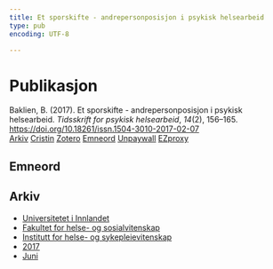 ```yaml
---
title: Et sporskifte - andrepersonposisjon i psykisk helsearbeid
type: pub
encoding: UTF-8

---
```

<h1>Publikasjon</h1>
<article id="csl-bib-container-SEEXUG6U" class="csl-bib-container">
  <div class="csl-bib-body"> <div class="csl-entry">Baklien, B. (2017). Et sporskifte - andrepersonposisjon i psykisk helsearbeid. <i>Tidsskrift for psykisk helsearbeid</i>, <i>14</i>(2), 156–165. <a href="https://doi.org/10.18261/issn.1504-3010-2017-02-07">https://doi.org/10.18261/issn.1504-3010-2017-02-07</a></div> </div>
  <div class="csl-bib-buttons">
    <a href="#taxonomy-article-SEEXUG6U" alt="archive" class="csl-bib-button">Arkiv</a>
    <a href="https://app.cristin.no/results/show.jsf?id=1474880" alt="Cristin" class="csl-bib-button">Cristin</a>
    <a href="http://zotero.org/groups/5881554/items/SEEXUG6U" alt="Zotero" class="csl-bib-button">Zotero</a>
    <a href="#keywords-article-SEEXUG6U" alt="keywords" class="csl-bib-button">Emneord</a>
    <a href="https://doi.org/10.18261/issn.1504-3010-2017-02-07" alt="Unpaywall" class="csl-bib-button">Unpaywall</a>
    <a href="https://doi.org/10.18261/issn.1504-3010-2017-02-07" alt="EZproxy" class="csl-bib-button">EZproxy</a>
  </div>
  <div id="csl-bib-meta-container-SEEXUG6U"></div>
</article>
<div id="csl-bib-meta-SEEXUG6U" class="csl-bib-meta">
  <article id="keywords-article-SEEXUG6U" class="keywords-article">
    <h1>Emneord</h1>
    
  </article>
  <article id="taxonomy-article-SEEXUG6U" class="taxonomy-article">
    <h1>Arkiv</h1>
    <ul>
      <li>
        <a href="/nn/archive/?key=3DCRN523">Universitetet i Innlandet</a>
      </li>
      <li>
        <a href="/nn/archive/?key=IDKFS3MX">Fakultet for helse- og sosialvitenskap</a>
      </li>
      <li>
        <a href="/nn/archive/?key=GTV4ECMZ">Institutt for helse- og sykepleievitenskap</a>
      </li>
      <li>
        <a href="/nn/archive/?key=QV2QKSDS">2017</a>
      </li>
      <li>
        <a href="/nn/archive/?key=8XMJCR59">Juni</a>
      </li>
    </ul>
  </article>
</div>

